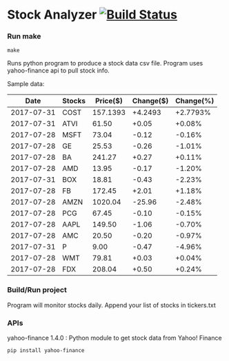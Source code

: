 # Stock Analyzer [![Build Status](https://travis-ci.org/ogoyal/StockAnalyzer.svg?branch=master)](https://travis-ci.org/ogoyal/StockAnalyzer)

### Run make
```
make
```

Runs python program to produce a stock data csv file. Program uses yahoo-finance api to pull stock info.

Sample data:

| Date| Stocks| Price($)| Change($)| Change(%) | 
| --- | --- | --- | --- | ---  | 
| 2017-07-31| COST| 157.1393| +4.2493| +2.7793% | 
| 2017-07-31| ATVI| 61.50| +0.05| +0.08% | 
| 2017-07-28| MSFT| 73.04| -0.12| -0.16% | 
| 2017-07-28| GE| 25.53| -0.26| -1.01% | 
| 2017-07-28| BA| 241.27| +0.27| +0.11% | 
| 2017-07-28| AMD| 13.95| -0.17| -1.20% | 
| 2017-07-31| BOX| 18.81| -0.43| -2.23% | 
| 2017-07-28| FB| 172.45| +2.01| +1.18% | 
| 2017-07-28| AMZN| 1020.04| -25.96| -2.48% | 
| 2017-07-28| PCG| 67.45| -0.10| -0.15% | 
| 2017-07-28| AAPL| 149.50| -1.06| -0.70% | 
| 2017-07-28| AMC| 20.50| -0.20| -0.97% | 
| 2017-07-31| P| 9.00| -0.47| -4.96% | 
| 2017-07-28| WMT| 79.81| +0.03| +0.04% | 
| 2017-07-28| FDX| 208.04| +0.50| +0.24% | 

### Build/Run project

Program will monitor stocks daily. Append your list of stocks in tickers.txt

### APIs
yahoo-finance 1.4.0 : Python module to get stock data from Yahoo! Finance

```
pip install yahoo-finance
```

